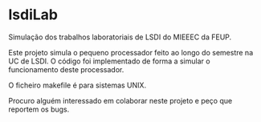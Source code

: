 # lsdiLab
Simulação dos trabalhos laboratoriais de LSDI do MIEEEC da FEUP.

Este projeto simula o pequeno processador feito ao longo do semestre na UC de LSDI. O código foi implementado de forma a simular o funcionamento deste processador.

O ficheiro makefile é para sistemas UNIX.

Procuro alguém interessado em colaborar neste projeto e peço que reportem os bugs.
